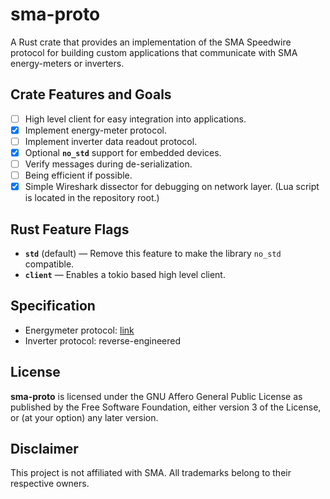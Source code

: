 # sma-proto

A Rust crate that provides an implementation of the SMA Speedwire protocol
for building custom applications that communicate with SMA energy-meters or
inverters.

## Crate Features and Goals

* [ ] High level client for easy integration into applications.
* [x] Implement energy-meter protocol.
* [ ] Implement inverter data readout protocol.
* [x] Optional **`no_std`** support for embedded devices.
* [ ] Verify messages during de-serialization.
* [ ] Being efficient if possible.
* [x] Simple Wireshark dissector for debugging on network layer.
      (Lua script is located in the repository root.)

## Rust Feature Flags
* **`std`** (default) — Remove this feature to make the library
  `no_std` compatible.
* **`client`** — Enables a tokio based high level client.

## Specification

* Energymeter protocol: [link](https://cdn.sma.de/fileadmin/content/www.developer.sma.de/docs/EMETER-Protokoll-TI-en-10.pdf)
* Inverter protocol: reverse-engineered

## License

**sma-proto** is licensed under the GNU Affero General Public License as published
by the Free Software Foundation, either version 3 of the License, or (at your
option) any later version.

## Disclaimer

This project is not affiliated with SMA.
All trademarks belong to their respective owners.
